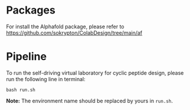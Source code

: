 # Packages
For install the Alphafold package, please refer to https://github.com/sokrypton/ColabDesign/tree/main/af

# Pipeline

To run the self-driving virtual laboratory for cyclic peptide design, please run the following line in terminal:

```shell
bash run.sh
```
**Note:** The environment name should be replaced by yours in `run.sh`.
